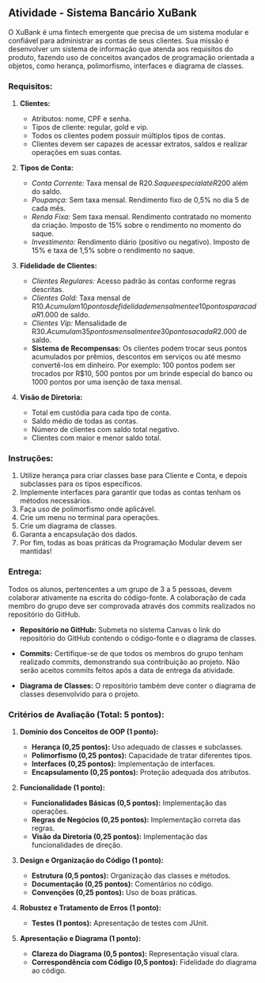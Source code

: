 ## Atividade - Sistema Bancário XuBank

O XuBank é uma fintech emergente que precisa de um sistema modular e confiável para administrar as contas de seus clientes. Sua missão é desenvolver um sistema de informação que atenda aos requisitos do produto, fazendo uso de conceitos avançados de programação orientada a objetos, como herança, polimorfismo, interfaces e diagrama de classes.

### Requisitos:

1. **Clientes:**
   - Atributos: nome, CPF e senha.
   - Tipos de cliente: regular, gold e vip.
   - Todos os clientes podem possuir múltiplos tipos de contas.
   - Clientes devem ser capazes de acessar extratos, saldos e realizar operações em suas contas.

2. **Tipos de Conta:**
   - *Conta Corrente:* Taxa mensal de R$20. Saque especial até R$200 além do saldo.
   - *Poupança:* Sem taxa mensal. Rendimento fixo de 0,5% no dia 5 de cada mês.
   - *Renda Fixa:* Sem taxa mensal. Rendimento contratado no momento da criação. Imposto de 15% sobre o rendimento no momento do saque.
   - *Investimento:* Rendimento diário (positivo ou negativo). Imposto de 15% e taxa de 1,5% sobre o rendimento no saque.

3. **Fidelidade de Clientes:**
   - *Clientes Regulares:* Acesso padrão às contas conforme regras descritas.
   - *Clientes Gold:* Taxa mensal de R$10. Acumulam 10 pontos de fidelidade mensalmente e 10 pontos para cada R$1.000 de saldo.
   - *Clientes Vip:* Mensalidade de R$30. Acumulam 35 pontos mensalmente e 30 pontos a cada R$2.000 de saldo.
   - **Sistema de Recompensas:** Os clientes podem trocar seus pontos acumulados por prêmios, descontos em serviços ou até mesmo convertê-los em dinheiro. Por exemplo: 100 pontos podem ser trocados por R$10, 500 pontos por um brinde especial do banco ou 1000 pontos por uma isenção de taxa mensal.

4. **Visão de Diretoria:**
   - Total em custódia para cada tipo de conta.
   - Saldo médio de todas as contas.
   - Número de clientes com saldo total negativo.
   - Clientes com maior e menor saldo total.

### Instruções:

1. Utilize herança para criar classes base para Cliente e Conta, e depois subclasses para os tipos específicos.
2. Implemente interfaces para garantir que todas as contas tenham os métodos necessários.
3. Faça uso de polimorfismo onde aplicável.
4. Crie um menu no terminal para operações.
5. Crie um diagrama de classes.
6. Garanta a encapsulação dos dados.
7. Por fim, todas as boas práticas da Programação Modular devem ser mantidas!
   
### Entrega: 

Todos os alunos, pertencentes a um grupo de 3 a 5 pessoas, devem colaborar ativamente na escrita do código-fonte. A colaboração de cada membro do grupo deve ser comprovada através dos commits realizados no repositório do GitHub.

- **Repositório no GitHub:** Submeta no sistema Canvas o link do repositório do GitHub contendo o código-fonte e o diagrama de classes.
  
- **Commits:** Certifique-se de que todos os membros do grupo tenham realizado commits, demonstrando sua contribuição ao projeto. Não serão aceitos commits feitos após a data de entrega da atividade.

- **Diagrama de Classes:** O repositório também deve conter o diagrama de classes desenvolvido para o projeto.


### Critérios de Avaliação (Total: 5 pontos):

1. **Domínio dos Conceitos de OOP (1 ponto):**
   - **Herança (0,25 pontos):** Uso adequado de classes e subclasses.
   - **Polimorfismo (0,25 pontos):** Capacidade de tratar diferentes tipos.
   - **Interfaces (0,25 pontos):** Implementação de interfaces.
   - **Encapsulamento (0,25 pontos):** Proteção adequada dos atributos.

2. **Funcionalidade (1 ponto):**
   - **Funcionalidades Básicas (0,5 pontos):** Implementação das operações.
   - **Regras de Negócios (0,25 pontos):** Implementação correta das regras.
   - **Visão da Diretoria (0,25 pontos):** Implementação das funcionalidades de direção.

3. **Design e Organização do Código (1 ponto):**
   - **Estrutura (0,5 pontos):** Organização das classes e métodos.
   - **Documentação (0,25 pontos):** Comentários no código.
   - **Convenções (0,25 pontos):** Uso de boas práticas.

4. **Robustez e Tratamento de Erros (1 ponto):**
   - **Testes (1 pontos):** Apresentação de testes com JUnit.

5. **Apresentação e Diagrama (1 ponto):**
   - **Clareza do Diagrama (0,5 pontos):** Representação visual clara.
   - **Correspondência com Código (0,5 pontos):** Fidelidade do diagrama ao código.

